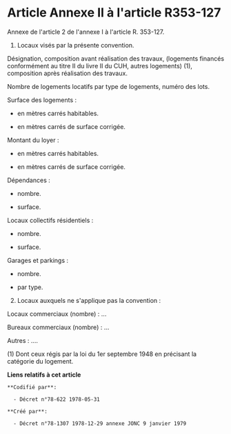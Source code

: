 # Article Annexe II à l'article R353-127

Annexe de l'article 2 de l'annexe I à l'article R. 353-127.

1. Locaux visés par la présente convention.

Désignation, composition avant réalisation des travaux, (logements financés conformément au titre II du livre II du CUH,
autres logements) (1), composition après réalisation des travaux.

Nombre de logements locatifs par type de logements, numéro des lots.

Surface des logements :

- en mètres carrés habitables.

- en mètres carrés de surface corrigée.

Montant du loyer :

- en mètres carrés habitables.

- en mètres carrés de surface corrigée.

Dépendances :

- nombre.

- surface.

Locaux collectifs résidentiels :

- nombre.

- surface.

Garages et parkings :

- nombre.

- par type.

2. Locaux auxquels ne s'applique pas la convention :

Locaux commerciaux (nombre) : ...

Bureaux commerciaux (nombre) : ...

Autres : ....

(1) Dont ceux régis par la loi du 1er septembre 1948 en précisant la catégorie du logement.

**Liens relatifs à cet article**

	**Codifié par**:

	  - Décret n°78-622 1978-05-31

	**Créé par**:

	  - Décret n°78-1307 1978-12-29 annexe JONC 9 janvier 1979
